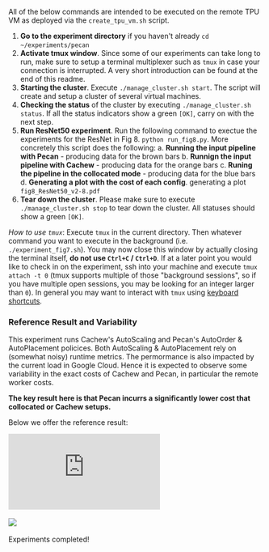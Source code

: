 All of the below commands are intended to be executed on the remote TPU VM as deployed via the `create_tpu_vm.sh` script.

1. **Go to the experiment directory** if you haven't already `cd ~/experiments/pecan`
2. **Activate tmux window**. Since some of our experiments can take long to run, make sure to setup a terminal multiplexer such as `tmux` in case your connection is interrupted. A very short introduction can be found at the end of this readme.
3. **Starting the cluster**. Execute `./manage_cluster.sh start`. The script will create and setup a cluster of several virtual machines.
4. **Checking the status** of the cluster by executing `./manage_cluster.sh status`. If all the status indicators show a green `[OK]`, carry on with the next step.
5. **Run ResNet50 experiment**. Run the following command to exectue the experiments for the ResNet in Fig 8. `python run_fig8.py`. More concretely this script does the following:
    a. **Running the input pipeline with Pecan** - producing data for the brown bars
    b. **Runnign the input pipeline with Cachew** - producing data for the orange bars
    c. **Runing the pipeline in the collocated mode** - producing data for the blue bars
    d. **Generating a plot with the cost of each config**. generating a plot `fig8_ResNet50_v2-8.pdf`
6. **Tear down the cluster**. Please make sure to execute `./manage_cluster.sh stop` to tear down the cluster. All statuses should show a green `[OK]`.

*How to use `tmux`*: Execute `tmux` in the current directory. Then whatever command you want to execute in the background (i.e. `./experiment_fig7.sh`). You may now close this window by actually closing the terminal itself, **do not use `Ctrl+C` / `Ctrl+D`**. If at a later point you would like to check in on the experiment, ssh into your machine and execute `tmux attach -t 0` (tmux supports multiple of those "background sessions", so if you have multiple open sessions, you may be looking for an integer larger than `0`). In general you may want to interact with `tmux` using [keyboard shortcuts](https://gist.github.com/MohamedAlaa/2961058).

### Reference Result and Variability

This experiment runs Cachew's AutoScaling and Pecan's AutoOrder & AutoPlacement policices. Both AutoScaling & AutoPlacement rely on (somewhat noisy) runtime metrics. The permormance is also impacted by the current load in Google Cloud. Hence it is expected to observe some variability in the exact costs of Cachew and Pecan, in particular the remote worker costs.

**The key result here is that Pecan incurrs a significantly lower cost that collocated or Cachew setups.**

Below we offer the reference result:

![ScreenShot](https://github.com/eth-easl/pecan-experiments/blob/main/experiments/pecan/plots/sample_plots/fig8_ResNet50_v2-8.pdf)

<img src="../pecan/plots/sample_plots/fig8_ResNet50_v2-8.png" height=240/>

Experiments completed!